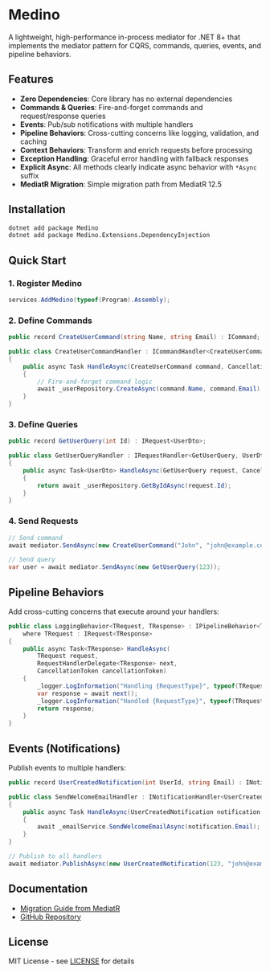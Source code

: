 # Medino

A lightweight, high-performance in-process mediator for .NET 8+ that implements the mediator pattern for CQRS, commands, queries, events, and pipeline behaviors.

## Features

- **Zero Dependencies**: Core library has no external dependencies
- **Commands & Queries**: Fire-and-forget commands and request/response queries
- **Events**: Pub/sub notifications with multiple handlers
- **Pipeline Behaviors**: Cross-cutting concerns like logging, validation, and caching
- **Context Behaviors**: Transform and enrich requests before processing
- **Exception Handling**: Graceful error handling with fallback responses
- **Explicit Async**: All methods clearly indicate async behavior with `*Async` suffix
- **MediatR Migration**: Simple migration path from MediatR 12.5

## Installation

```bash
dotnet add package Medino
dotnet add package Medino.Extensions.DependencyInjection
```

## Quick Start

### 1. Register Medino

```csharp
services.AddMedino(typeof(Program).Assembly);
```

### 2. Define Commands

```csharp
public record CreateUserCommand(string Name, string Email) : ICommand;

public class CreateUserCommandHandler : ICommandHandler<CreateUserCommand>
{
    public async Task HandleAsync(CreateUserCommand command, CancellationToken cancellationToken)
    {
        // Fire-and-forget command logic
        await _userRepository.CreateAsync(command.Name, command.Email);
    }
}
```

### 3. Define Queries

```csharp
public record GetUserQuery(int Id) : IRequest<UserDto>;

public class GetUserQueryHandler : IRequestHandler<GetUserQuery, UserDto>
{
    public async Task<UserDto> HandleAsync(GetUserQuery request, CancellationToken cancellationToken)
    {
        return await _userRepository.GetByIdAsync(request.Id);
    }
}
```

### 4. Send Requests

```csharp
// Send command
await mediator.SendAsync(new CreateUserCommand("John", "john@example.com"));

// Send query
var user = await mediator.SendAsync(new GetUserQuery(123));
```

## Pipeline Behaviors

Add cross-cutting concerns that execute around your handlers:

```csharp
public class LoggingBehavior<TRequest, TResponse> : IPipelineBehavior<TRequest, TResponse>
    where TRequest : IRequest<TResponse>
{
    public async Task<TResponse> HandleAsync(
        TRequest request,
        RequestHandlerDelegate<TResponse> next,
        CancellationToken cancellationToken)
    {
        _logger.LogInformation("Handling {RequestType}", typeof(TRequest).Name);
        var response = await next();
        _logger.LogInformation("Handled {RequestType}", typeof(TRequest).Name);
        return response;
    }
}
```

## Events (Notifications)

Publish events to multiple handlers:

```csharp
public record UserCreatedNotification(int UserId, string Email) : INotification;

public class SendWelcomeEmailHandler : INotificationHandler<UserCreatedNotification>
{
    public async Task HandleAsync(UserCreatedNotification notification, CancellationToken cancellationToken)
    {
        await _emailService.SendWelcomeEmailAsync(notification.Email);
    }
}

// Publish to all handlers
await mediator.PublishAsync(new UserCreatedNotification(123, "john@example.com"));
```

## Documentation

- [Migration Guide from MediatR](https://github.com/brendankowitz/Medino/blob/main/MIGRATION.md)
- [GitHub Repository](https://github.com/brendankowitz/Medino)

## License

MIT License - see [LICENSE](https://github.com/brendankowitz/Medino/blob/main/LICENSE) for details
